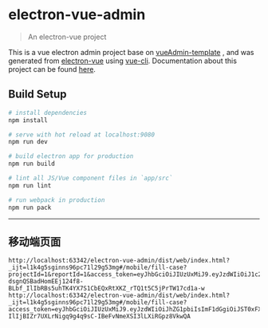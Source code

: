 # electron-vue-admin

> An electron-vue project

This is a vue electron admin project base on  [vueAdmin-template](https://github.com/PanJiaChen/vueAdmin-template) , and was generated from [electron-vue](https://github.com/SimulatedGREG/electron-vue) using [vue-cli](https://github.com/vuejs/vue-cli). Documentation about this project can be found [here](https://simulatedgreg.gitbooks.io/electron-vue/content/index.html).

## Build Setup

``` bash
# install dependencies
npm install

# serve with hot reload at localhost:9080
npm run dev

# build electron app for production
npm run build

# lint all JS/Vue component files in `app/src`
npm run lint

# run webpack in production
npm run pack
```
---


## 移动端页面

```
http://localhost:63342/electron-vue-admin/dist/web/index.html?_ijt=l1k4g5sginns96pc71l29g53mg#/mobile/fill-case?projectId=1&reportId=1&access_token=eyJhbGciOiJIUzUxMiJ9.eyJzdWIiOiJ1c2VyIiwiYXV0aCI6IlJPTEVfVVNFUiIsImV4cCI6MTU5MjQ0NjU2Mn0.xg83PoSst-dsgnQSBadHomEEj124f8-BLbf_IlIbRBs5uhTK4YX7S1CbEQxRtXKZ_rTQ1t5C5jPrTW17cd1a-w
http://localhost:63342/electron-vue-admin/dist/web/index.html?_ijt=l1k4g5sginns96pc71l29g53mg#/mobile/fill-case?access_token=eyJhbGciOiJIUzUxMiJ9.eyJzdWIiOiJhZG1pbiIsImF1dGgiOiJST0xFX0FETUlOLFJPTEVfVVNFUiIsImV4cCI6MTU5MjQ0Njc5MH0.xPVz8IhLWETEh1GGIuS6KMQRVKhAIJK7Kr-IlIjBIZr7UXLrNigq9g4q9sC-IBeFvNmeXSI3lLXiRGpz8VkwQA
```
